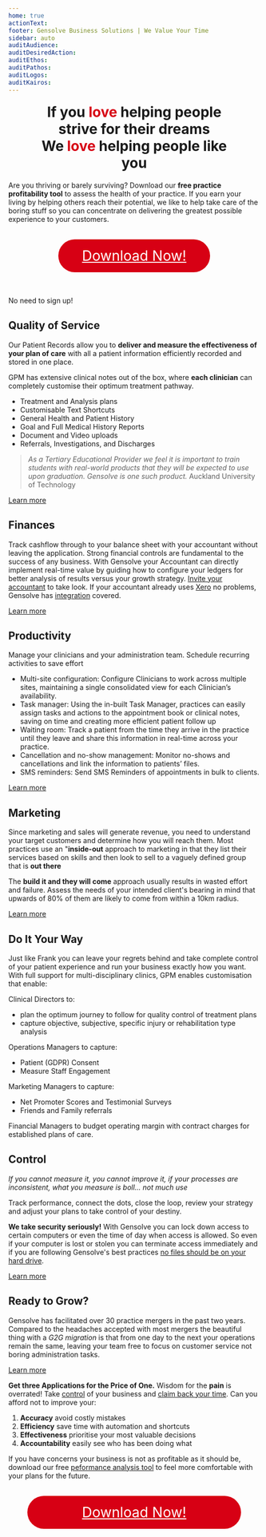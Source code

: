 ```yaml
---
home: true
actionText:
footer: Gensolve Business Solutions | We Value Your Time
sidebar: auto
auditAudience:
auditDesiredAction:
auditEthos:
auditPathos:
auditLogos:
auditKairos:
---
```


<h2 style="font-size: 2em; margin: 1.2rem auto;width:80%;text-align:center">If you <span style="color:#D70014;font-weight:bold">love</span> helping people strive for their dreams<br>We <span style="color:#D70014;font-weight:bold">love</span> helping people like you</h2>

Are you thriving or barely surviving? Download our **free practice profitability tool** to assess the health of your practice. If you earn your living by helping others reach their potential, we like to help take care of the boring stuff so you can concentrate on delivering the greatest possible experience to your customers.

<a
  href="https://drive.google.com/a/gensolve.com/uc?authuser=0&id=11f6rMWAp61vytiQfZq2xvCX2sOnvI2fn&export=download"
  style="font-size:2em;margin:2rem auto 3rem;width:240px;text-align:center;color:white;background-color:#D70014;display:block;border:none;padding:1rem 2rem;border-radius:60px">Download Now!</a>

No need to sign up!

## Quality of Service

Our Patient Records allow you to **deliver and measure the effectiveness of your plan of care** with all a patient information efficiently recorded and stored in one place.

GPM has extensive clinical notes out of the box, where **each clinician** can completely customise their optimum treatment pathway.

- Treatment and Analysis plans
- Customisable Text Shortcuts
- General Health and Patient History
- Goal and Full Medical History Reports
- Document and Video uploads
- Referrals, Investigations, and Discharges

> _As a Tertiary Educational Provider we feel it is important to train students with real-world products that they will be expected to use upon graduation. Gensolve is one such product._ Auckland University of Technology

[Learn more](/growth/)

## Finances

Track cashflow through to your balance sheet with your accountant without leaving the application. Strong financial controls are fundamental to the success of any business. With Gensolve your Accountant can directly implement real-time value by guiding how to configure your ledgers for better analysis of results versus your growth strategy. [Invite your accountant](/roles/accountant.md) to take look. If your accountant already uses [Xero](https://www.xero.com/) no problems, Gensolve has [integration](/features/integrations/) covered.

[Learn more](/growth/finances/)

## Productivity

Manage your clinicians and your administration team. Schedule recurring activities to save effort

- Multi-site configuration: Configure Clinicians to work across multiple sites, maintaining a single consolidated view for each Clinician’s availability.
- Task manager: Using the in-built Task Manager, practices can easily assign tasks and actions to the appointment book or clinical notes, saving on time and creating more efficient patient follow up
- Waiting room: Track a patient from the time they arrive in the practice until they leave and share this information in real-time across your practice.
- Cancellation and no-show management: Monitor no-shows and cancellations and link the information to patients’ files.
- SMS reminders: Send SMS Reminders of appointments in bulk to clients.

[Learn more](/growth/)

## Marketing

Since marketing and sales will generate revenue, you need to understand your target customers and determine how you will reach them. Most practices use an "**inside-out** approach to marketing in that they list their services based on skills and then look to sell to a vaguely defined group that is **out there**

The **build it and they will come** approach usually results in wasted effort and failure. Assess the needs of your intended client's bearing in mind that upwards of 80% of them are likely to come from within a 10km radius.

[Learn more](/growth/)

## Do It Your Way

Just like Frank you can leave your regrets behind and take complete control of your patient experience and run your business exactly how you want. With full support for multi-disciplinary clinics, GPM enables customisation that enable:

Clinical Directors to:

- plan the optimum journey to follow for quality control of treatment plans
- capture objective, subjective, specific injury or rehabilitation type analysis

Operations Managers to capture:

- Patient (GDPR) Consent
- Measure Staff Engagement

Marketing Managers to capture:

- Net Promoter Scores and Testimonial Surveys
- Friends and Family referrals

Financial Managers to budget operating margin with contract charges for established plans of care.

## Control

_If you cannot measure it, you cannot improve it, if your processes are inconsistent, what you measure is boll... not much use_

Track performance, connect the dots, close the loop, review your strategy and adjust your plans to take control of your destiny.

**We take security seriously!** With Gensolve you can lock down access to certain computers or even the time of day when access is allowed. So even if your computer is lost or stolen you can terminate access immediately and if you are following Gensolve's best practices [no files should be on your hard drive](/growth/compliance/file-management.md).

[Learn more](./control/)

## Ready to Grow?

Gensolve has facilitated over 30 practice mergers in the past two years. Compared to the headaches accepted with most mergers the beautiful thing with a _G2G migration_ is that from one day to the next your operations remain the same, leaving your team free to focus on customer service not boring administration tasks.

[Learn more](/growth/growth-migrations/)

**Get three Applications for the Price of One.** Wisdom for the **pain** is overrated! Take [control](/control/) of your business and [claim back your time](/journey/demo/). Can you afford not to improve your:

1. **Accuracy** avoid costly mistakes
2. **Efficiency** save time with automation and shortcuts
3. **Effectiveness** prioritise your most valuable decisions
4. **Accountability** easily see who has been doing what

If you have concerns your business is not as profitable as it should be, download our free [peformance analysis tool](https://drive.google.com/a/gensolve.com/uc?authuser=0&id=11f6rMWAp61vytiQfZq2xvCX2sOnvI2fn&export=download) to feel more comfortable with your plans for the future.

<a
  href="https://drive.google.com/a/gensolve.com/uc?authuser=0&id=11f6rMWAp61vytiQfZq2xvCX2sOnvI2fn&export=download"
  style="font-size:2em;margin:2rem auto 3rem;width:300px;text-align:center;color:white;background-color:#D70014;display:block;border:none;padding:1rem 4rem;border-radius:60px">Download Now!</a>
